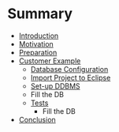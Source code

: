 # Summary

* [Introduction](README.md)
* [Motivation](gitbook/motivation.md)
* [Preparation](gitbook/preparation.md)
* [Customer Example](gitbook/customer_example.md)
   * [Database Configuration](gitbook/database_configuration.md)
   * [Import Project to Eclipse](gitbook/import_project.md)
   * [Set-up DDBMS](gitbook/set_up_ddbms.md)
   * Fill the DB
   * [Tests](gitbook/tests.md)
       * Fill the DB
* [Conclusion](gitbook/conclusion.md)

